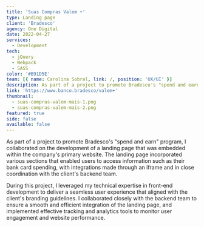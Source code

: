 ```yaml
---
title: 'Suas Compras Valem +'
type: Landing page
client: 'Bradesco'
agency: One Digital
date: 2022-04-27
services:
  - Development
tech:
  - jQuery
  - Webpack
  - SASS
color: '#B91D5E'
team: [{ name: Carolina Sobral, link: /, position: 'UX/UI' }]
description: As part of a project to promote Bradesco's "spend and earn" program, I collaborated on the development of a landing page that was embedded within the company's primary website. The landing page incorporated various sections that enabled users to access information such as their bank card spending, with integrations made through an iframe and in close coordination with the client's backend team. <br><br>During this project, I leveraged my technical expertise in front-end development to deliver a seamless user experience that aligned with the client's branding guidelines. I collaborated closely with the backend team to ensure a smooth and efficient integration of the landing page, and implemented effective tracking and analytics tools to monitor user engagement and website performance.
link: 'https://www.banco.bradesco/valem+'
thumbnail:
  - suas-compras-valem-mais-1.png
  - suas-compras-valem-mais-2.png
featured: true
side: false
available: false
---
```


As part of a project to promote Bradesco's "spend and earn" program, I collaborated on the development of a landing page that was embedded within the company's primary website. The landing page incorporated various sections that enabled users to access information such as their bank card spending, with integrations made through an iframe and in close coordination with the client's backend team.

During this project, I leveraged my technical expertise in front-end development to deliver a seamless user experience that aligned with the client's branding guidelines. I collaborated closely with the backend team to ensure a smooth and efficient integration of the landing page, and implemented effective tracking and analytics tools to monitor user engagement and website performance.
